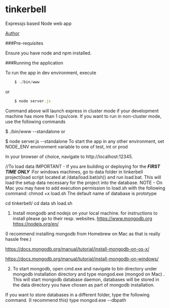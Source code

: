 # tinkerbell

Expressjs based Node web app 

[Author](docs/GENERAL.md)

###Pre-requisites

Ensure you have node and npm installed.

###Running the application

To run the app in dev environment, execute

```javascript
    $ ./bin/www
```
or

```javascript
    $ node server.js
```
Command above will launch express in cluster mode if your development machine has more than 1 cpu/core. If you want to run in non-cluster mode, use the following commands

$ ./bin/www --standalone
or

$ node server.js --standalone
To start the app in any other environment, set NODE_ENV environment variable to one of test, int or prod

In your browser of choice, navigate to http://localhost:12345.


//To load data
IMPORTANT - If you are building or deploying for the ***FIRST TIME ONLY*** :For windows machines, go to data folder in tinkerbell project(load script  located at /data/load.bat(sh)) and run load.bat. This will load the setup data necessary for the project into the database.
    NOTE - On Mac you may have to add execution permission to load.sh with the following command: chmod +x load.sh
    The default name of database is prototype
 
 cd tinkerbell/
 cd data
 sh load.sh

1) Install mongodb and nodejs on your local machine. for instructions to install please go to their resp. websites.
https://www.mongodb.org
https://nodejs.org/en/

(I recommend installing mongodb from Homebrew on Mac as that is really hassle free.)

https://docs.mongodb.org/manual/tutorial/install-mongodb-on-os-x/

https://docs.mongodb.org/manual/tutorial/install-mongodb-on-windows/

2) To start mongodb, open cmd.exe and navigate to bin directory under mongodb installation directory and type mongod.exe (mongod on Mac) . This will start mongodb database daemon, databases will be stored in the data directory you have chosen as part of mongodb installation.

If you want to store databases in a different folder, type the following command. (I recommend this)
type  mongod.exe --dbpath <path to the data folder>

